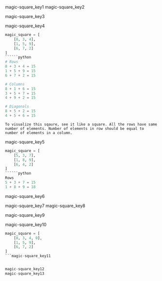 magic-square_key1
magic-square_key2



magic-square_key3


magic-square_key4
```python
magic_square = [
    [8, 3, 4],
    [1, 5, 9],
    [6, 7, 2]
]
``````python
# Rows
8 + 3 + 4 = 15
1 + 5 + 9 = 15
6 + 7 + 2 = 15

# Columns
8 + 1 + 6 = 15
3 + 5 + 7 = 15
4 + 9 + 2 = 15

# Diagonals
8 + 5 + 2 = 15
4 + 5 + 6 = 15
```

    To visualize this sqaure, see it like a square. All the rows have same number of elements. Number of elements in row should be equal to number of elements in a column.

magic-square_key5
```python
magic_square = [
    [5, 3, 7],
    [1, 8, 9],
    [6, 4, 2]
]
``````python
Rows
5 + 3 + 7 = 15
1 + 8 + 9 = 18
```

magic-square_key6


magic-square_key7
magic-square_key8


magic-square_key9




magic-square_key10
```python
magic_square = [
    [8, 3, 4, 0],
    [1, 5, 9],
    [6, 7, 2]
]
```magic-square_key11


magic-square_key12
magic-square_key13
